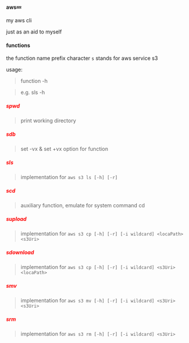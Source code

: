 #### aws:zzz:

my aws cli

just as an aid to myself

#### functions
the function name prefix character `s` stands for aws service s3

usage:

> function -h 

> e.g. sls -h

##### <font color=red>spwd</font>

> print working directory

##### <font color=red>sdb</font>

> set -vx & set +vx  option for function

##### <font color=red>sls</font>

> implementation for `aws s3 ls [-h] [-r]`

##### <font color=red>scd</font>

> auxiliary function, emulate for system command cd

##### <font color=red>supload</font>

> implementation for `aws s3 cp [-h] [-r] [-i wildcard] <locaPath> <s3Uri>`

##### <font color=red>sdownload</font>

> implementation for `aws s3 cp [-h] [-r] [-i wildcard] <s3Uri> <locaPath>`

##### <font color=red>smv</font>

> implementation for `aws s3 mv [-h] [-r] [-i wildcard] <s3Uri> <s3Uri>`

##### <font color=red>srm</font>

> implementation for `aws s3 rm [-h] [-r] [-i wildcard] <s3Uri>`